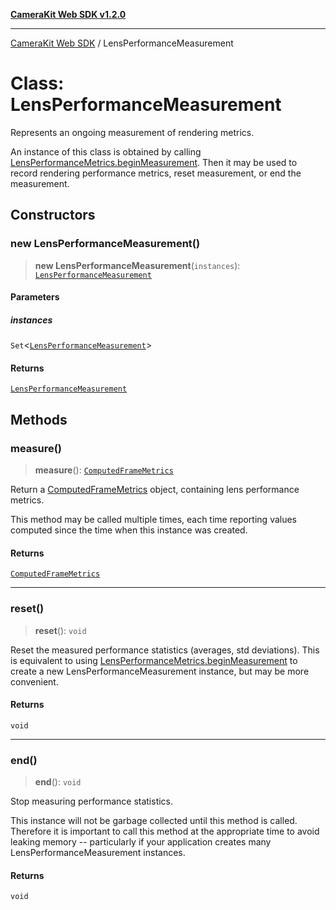 [**CameraKit Web SDK v1.2.0**](../README.md)

***

[CameraKit Web SDK](../globals.md) / LensPerformanceMeasurement

# Class: LensPerformanceMeasurement

Represents an ongoing measurement of rendering metrics.

An instance of this class is obtained by calling [LensPerformanceMetrics.beginMeasurement](LensPerformanceMetrics.md#beginmeasurement). Then it may be
used to record rendering performance metrics, reset measurement, or end the measurement.

## Constructors

### new LensPerformanceMeasurement()

> **new LensPerformanceMeasurement**(`instances`): [`LensPerformanceMeasurement`](LensPerformanceMeasurement.md)

#### Parameters

##### instances

`Set`\<[`LensPerformanceMeasurement`](LensPerformanceMeasurement.md)\>

#### Returns

[`LensPerformanceMeasurement`](LensPerformanceMeasurement.md)

## Methods

### measure()

> **measure**(): [`ComputedFrameMetrics`](../interfaces/ComputedFrameMetrics.md)

Return a [ComputedFrameMetrics](../interfaces/ComputedFrameMetrics.md) object, containing lens performance metrics.

This method may be called multiple times, each time reporting values computed since the time when this instance
was created.

#### Returns

[`ComputedFrameMetrics`](../interfaces/ComputedFrameMetrics.md)

***

### reset()

> **reset**(): `void`

Reset the measured performance statistics (averages, std deviations). This is equivalent to using
[LensPerformanceMetrics.beginMeasurement](LensPerformanceMetrics.md#beginmeasurement) to create a new LensPerformanceMeasurement instance, but may be
more convenient.

#### Returns

`void`

***

### end()

> **end**(): `void`

Stop measuring performance statistics.

This instance will not be garbage collected until this method is called. Therefore it is important to call this
method at the appropriate time to avoid leaking memory -- particularly if your application creates many
LensPerformanceMeasurement instances.

#### Returns

`void`
